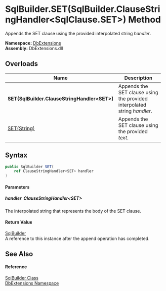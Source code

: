 SqlBuilder.SET(SqlBuilder.ClauseStringHandler&lt;SqlClause.SET>) Method
=======================================================================
Appends the SET clause using the provided interpolated string *handler*.
  
**Namespace:** [DbExtensions][1]  
**Assembly:** DbExtensions.dll

Overloads
---------

| Name                                            | Description                                                              |
| ----------------------------------------------- | ------------------------------------------------------------------------ |
| **SET(SqlBuilder.ClauseStringHandler&lt;SET>)** | Appends the SET clause using the provided interpolated string *handler*. |
| [SET(String)][2]                                | Appends the SET clause using the provided *text*.                        |


Syntax
------

```csharp
public SqlBuilder SET(
	ref ClauseStringHandler<SET> handler
)
```

#### Parameters

##### *handler*  ClauseStringHandler&lt;SET>
The interpolated string that represents the body of the SET clause.

#### Return Value
[SqlBuilder][3]  
A reference to this instance after the append operation has completed.

See Also
--------

#### Reference
[SqlBuilder Class][3]  
[DbExtensions Namespace][1]  

[1]: ../README.md
[2]: SET_1.md
[3]: README.md